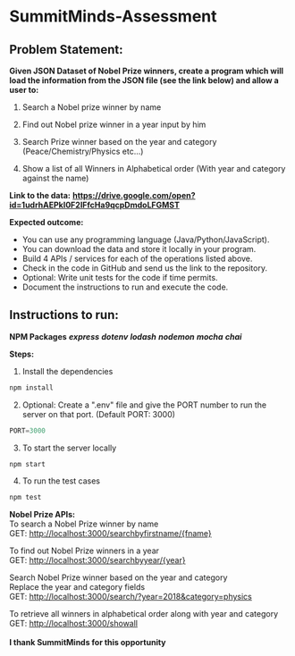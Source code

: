 
# SummitMinds-Assessment
## Problem Statement:
**Given JSON Dataset of Nobel Prize winners, create a program which will load the information from the JSON file (see the link below) and allow a user to:**
1. Search a Nobel prize winner by name

2. Find out Nobel prize winner in a year input by him

3. Search Prize winner based on the year and category (Peace/Chemistry/Physics etc...)

4. Show a list of all Winners in Alphabetical order (With year and category against the name)

**Link to the data:**
**https://drive.google.com/open?id=1udrhAEPkI0F2IFfcHa9qcpDmdoLFGMST**

**Expected outcome:**
-   You can use any programming language (Java/Python/JavaScript).
-   You can download the data and store it locally in your program.
-   Build 4 APIs / services for each of the operations listed above.
-   Check in the code in GitHub and send us the link to the repository.
-   Optional: Write unit tests for the code if time permits.
-   Document the instructions to run and execute the code.

## Instructions to run:
**NPM Packages**
***express***
***dotenv***
***lodash***
***nodemon***
***mocha***
***chai***

**Steps:**
1. Install the dependencies
```javascript
npm install
```
2. Optional: Create a ".env" file and give the PORT number to run the server on that port. (Default PORT: 3000)
```javascript
PORT=3000
```
3. To start the server locally
```javascript
npm start
```
4. To run the test cases
```javascript
npm test
```

**Nobel Prize APIs:**<br />
To search a Nobel Prize winner by name<br />
GET: <http://localhost:3000/searchbyfirstname/{fname}>

To find out Nobel Prize winners in a year<br />
GET: <http://localhost:3000/searchbyyear/{year}>

Search Nobel Prize winner based on the year and category<br />
Replace the year and category fields<br />
GET: <http://localhost:3000/search/?year=2018&category=physics>

To retrieve all winners in alphabetical order along with year and category<br />
GET: <http://localhost:3000/showall>
<br />
<br />
**I thank SummitMinds for this opportunity**
